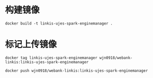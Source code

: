 <!--
 * @Author: wjn
 * @Date: 2020-03-11 17:25:35
 * @LastEditors: wjn
 * @LastEditTime: 2020-03-11 17:26:16
 -->
# 构建镜像

    docker build -t linkis-ujes-spark-enginemanager .

# 标记上传镜像

    docker tag linkis-ujes-spark-enginemanager wjn0918/webank-linkis:linkis-ujes-spark-enginemanager

    docker push wjn0918/webank-linkis:linkis-ujes-spark-enginemanager